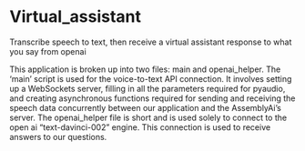 # Virtual_assistant
Transcribe speech to text, then receive a virtual assistant response to what you say from openai

This application is broken up into two files: main and openai_helper.
The ‘main’ script is used for the voice-to-text API connection. It involves setting up a WebSockets server, filling in all the parameters required for pyaudio, and creating asynchronous functions required for sending and receiving the speech data concurrently between our application and the AssemblyAi’s server.
The openai_helper file is short and is used solely to connect to the open ai “text-davinci-002” engine. This connection is used to receive answers to our questions.
